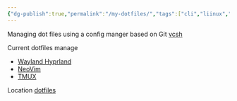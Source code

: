 ```yaml
---
{"dg-publish":true,"permalink":"/my-dotfiles/","tags":["cli","liinux","hyprland","neovim","nvchad","tmux","wayland"]}
---
```


Managing dot files using a config manger based on Git [vcsh](https://github.com/RichiH/vcsh)

Current dotfiles manage
* [Wayland Hyprland](Wayland%20Hyprland)
* [NeoVim](NeoVIM)
* [TMUX](TMUX)

Location [dotfiles](https://gitlab.com/geoffcorey/dotfiles)
